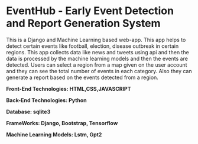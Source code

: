 # EventHub - Early Event Detection and Report Generation System  
This is a Django and Machine Learning based web-app. This app helps to detect certain events like football, election, disease outbreak in certain regions. This app collects data like news and tweets using api and then the data is processed by the machine learning models and then the events are detected. Users can select a region from a map given on the user account and they can see the total number of events in each category. Also they can generate a report based on the events detected from a region.  

**Front-End Technologies: HTML,CSS,JAVASCRIPT**  

**Back-End Technologies: Python**  

**Database: sqlite3**  

**FrameWorks: Django, Bootstrap, Tensorflow** 

**Machine Learning Models: Lstm, Gpt2**  
